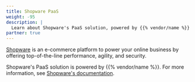 ```yaml
---
title: Shopware PaaS
weight: -95
description: |
  Learn about Shopware's PaaS solution, powered by {{% vendor/name %}}
partner: true
---
```


[Shopware](https://www.shopware.com/) is an e-commerce platform to power your online business by offering top-of-the-line performance, agility, and security.

Shopware's PaaS solution is powered by {{% vendor/name %}}.
For more information, see [Shopware's documentation](https://developer.shopware.com/docs/products/paas/).
